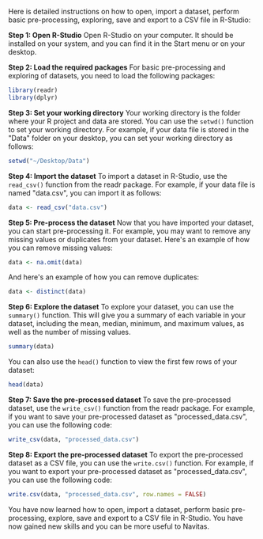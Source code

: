 Here is detailed instructions on how to open, import a dataset, perform basic pre-processing, exploring, save and export to a CSV file in R-Studio:

**Step 1: Open R-Studio**
Open R-Studio on your computer. It should be installed on your system, and you can find it in the Start menu or on your desktop.

**Step 2: Load the required packages**
For basic pre-processing and exploring of datasets, you need to load the following packages:

```r
library(readr)
library(dplyr)
```

**Step 3: Set your working directory**
Your working directory is the folder where your R project and data are stored. You can use the `setwd()` function to set your working directory. For example, if your data file is stored in the "Data" folder on your desktop, you can set your working directory as follows:
```r
setwd("~/Desktop/Data")
```

**Step 4: Import the dataset**
To import a dataset in R-Studio, use the `read_csv()` function from the readr package. For example, if your data file is named "data.csv", you can import it as follows:
```r
data <- read_csv("data.csv")
```

**Step 5: Pre-process the dataset**
Now that you have imported your dataset, you can start pre-processing it. For example, you may want to remove any missing values or duplicates from your dataset. Here's an example of how you can remove missing values:
```r
data <- na.omit(data)
```
And here's an example of how you can remove duplicates:
```r
data <- distinct(data)
```

**Step 6: Explore the dataset**
To explore your dataset, you can use the `summary()` function. This will give you a summary of each variable in your dataset, including the mean, median, minimum, and maximum values, as well as the number of missing values.
```r
summary(data)
```
You can also use the `head()` function to view the first few rows of your dataset:
```r
head(data)
```

**Step 7: Save the pre-processed dataset**
To save the pre-processed dataset, use the `write_csv()` function from the readr package. For example, if you want to save your pre-processed dataset as "processed_data.csv", you can use the following code:
```r
write_csv(data, "processed_data.csv")
```

**Step 8: Export the pre-processed dataset**
To export the pre-processed dataset as a CSV file, you can use the `write.csv()` function. For example, if you want to export your pre-processed dataset as "processed_data.csv", you can use the following code:
```r
write.csv(data, "processed_data.csv", row.names = FALSE)
```

You have now learned how to open, import a dataset, perform basic pre-processing, explore, save and export to a CSV file in R-Studio. 
You have now gained new skills and you can be more useful to Navitas.
